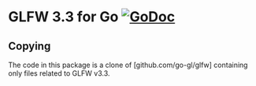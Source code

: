 # GLFW 3.3 for Go [![GoDoc](https://godoc.org/github.com/go-gl/glfw/v3.3/glfw?status.svg)](https://godoc.org/github.com/go-gl/glfw/v3.3/glfw)

## Copying
The code in this package is a clone of [github.com/go-gl/glfw] containing only files related to GLFW v3.3.
